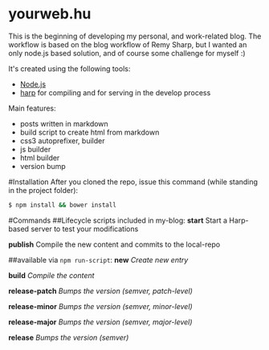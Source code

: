 yourweb.hu
==========

This is the beginning of developing my personal, and work-related blog.
The workflow is based on the blog workflow of Remy Sharp, but I wanted an only
node.js based solution, and of course some challenge for myself :)

It's created using the following tools:
 - [Node.js](http://nodejs.org/)
 - [harp](http://harpjs.com/) for compiling and for serving in the develop process

Main features:
 - posts written in markdown
 - build script to create html from markdown
 - css3 autoprefixer, builder
 - js builder
 - html builder
 - version bump

#Installation
After you cloned the repo, issue this command (while standing in the project folder):
```BASH
$ npm install && bower install
```

#Commands
##Lifecycle scripts included in my-blog:
  **start**
    Start a Harp-based server to test your modifications

  **publish**
    Compile the new content and commits to the local-repo

##available via `npm run-script`:
  **new**
    *Create new entry*

  **build**
    *Compile the content*

  **release-patch**
    *Bumps the version (semver, patch-level)*

  **release-minor**
    *Bumps the version (semver, minor-level)*

  **release-major**
    *Bumps the version (semver, major-level)*

  **release**
    *Bumps the version (semver)*
